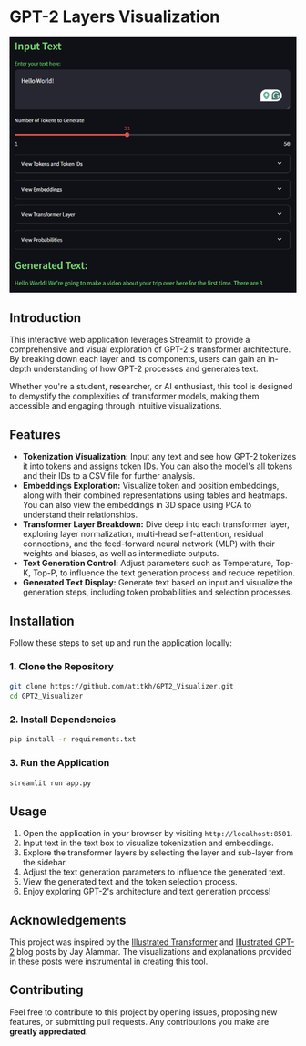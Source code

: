 # GPT-2 Layers Visualization

![GPT-2 Visualization](assets/introduction.png)

## Introduction

This interactive web application leverages Streamlit to provide a comprehensive and visual exploration of GPT-2's transformer architecture. By breaking down each layer and its components, users can gain an in-depth understanding of how GPT-2 processes and generates text.

Whether you're a student, researcher, or AI enthusiast, this tool is designed to demystify the complexities of transformer models, making them accessible and engaging through intuitive visualizations.

## Features

- **Tokenization Visualization:** Input any text and see how GPT-2 tokenizes it into tokens and assigns token IDs. You can also the model's all tokens and their IDs to a CSV file for further analysis.    
- **Embeddings Exploration:** Visualize token and position embeddings, along with their combined representations using tables and heatmaps. You can also view the embeddings in 3D space using PCA to understand their relationships.
- **Transformer Layer Breakdown:** Dive deep into each transformer layer, exploring layer normalization, multi-head self-attention, residual connections, and the feed-forward neural network (MLP) with their weights and biases, as well as intermediate outputs.
- **Text Generation Control:** Adjust parameters such as Temperature, Top-K, Top-P, to influence the text generation process and reduce repetition.
- **Generated Text Display:** Generate text based on input and visualize the generation steps, including token probabilities and selection processes.
  
## Installation

Follow these steps to set up and run the application locally:

### 1. Clone the Repository

```bash
git clone https://github.com/atitkh/GPT2_Visualizer.git
cd GPT2_Visualizer
```

### 2. Install Dependencies

```bash
pip install -r requirements.txt
```

### 3. Run the Application

```bash
streamlit run app.py
```

## Usage

1. Open the application in your browser by visiting `http://localhost:8501`.
2. Input text in the text box to visualize tokenization and embeddings.
3. Explore the transformer layers by selecting the layer and sub-layer from the sidebar.
4. Adjust the text generation parameters to influence the generated text.
5. View the generated text and the token selection process.
6. Enjoy exploring GPT-2's architecture and text generation process!

## Acknowledgements

This project was inspired by the [Illustrated Transformer](http://jalammar.github.io/illustrated-transformer/) and [Illustrated GPT-2](http://jalammar.github.io/illustrated-gpt2/) blog posts by Jay Alammar. The visualizations and explanations provided in these posts were instrumental in creating this tool.

## Contributing

Feel free to contribute to this project by opening issues, proposing new features, or submitting pull requests. Any contributions you make are **greatly appreciated**.